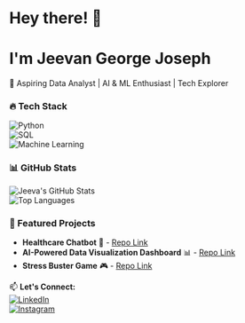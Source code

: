 # Hey there! 👋 
# I'm Jeevan George Joseph 
🚀 Aspiring Data Analyst | AI & ML Enthusiast | Tech Explorer  

### 🔥 Tech Stack  
![Python](https://img.shields.io/badge/Python-3776AB?style=for-the-badge&logo=python&logoColor=white)  
![SQL](https://img.shields.io/badge/SQL-007ACC?style=for-the-badge&logo=mysql&logoColor=white)  
![Machine Learning](https://img.shields.io/badge/Machine%20Learning-ffcc00?style=for-the-badge&logo=sklearn&logoColor=black)  

### 📊 GitHub Stats  
![Jeeva's GitHub Stats](https://github-readme-stats.vercel.app/api?username=jeevanjoseph03&show_icons=true&theme=radical)  
![Top Languages](https://github-readme-stats.vercel.app/api/top-langs/?username=jeevanjoseph03&layout=compact&theme=radical)  

### 🚀 Featured Projects  
- **Healthcare Chatbot** 🏥 - [Repo Link](#)  
- **AI-Powered Data Visualization Dashboard** 📊 - [Repo Link](#)  
- **Stress Buster Game** 🎮 - [Repo Link](#)  

📫 **Let's Connect:**  
[![LinkedIn](https://img.shields.io/badge/LinkedIn-0A66C2?style=for-the-badge&logo=linkedin&logoColor=white&borderRadius=30)](https://www.linkedin.com/in/jeevan-george-joseph-05a640245/)  
[![Instagram](https://img.shields.io/badge/Instagram-E4405F?style=for-the-badge&logo=instagram&logoColor=white&borderRadius=30)](https://www.instagram.com/jeevan_.joseph/)  

